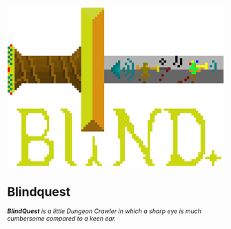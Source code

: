 ![BlindQuest](./misc/imgs/logo.png)

Blindquest
==========

***BlindQuest** is a little Dungeon Crawler in which a sharp eye is much cumbersome compared to a keen ear.*